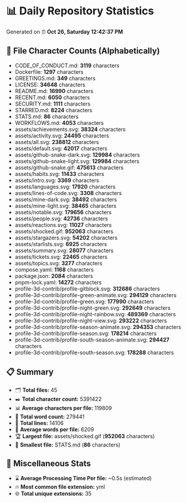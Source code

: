 # 📊 Daily Repository Statistics
Generated on ⏰ **Oct 26, Saturday 12:42:37 PM**

## 📂 File Character Counts (Alphabetically)
- CODE_OF_CONDUCT.md: **3119** characters
- Dockerfile: **1297** characters
- GREETINGS.md: **349** characters
- LICENSE: **34648** characters
- README.md: **16990** characters
- RECENT.md: **6050** characters
- SECURITY.md: **1111** characters
- STARRED.md: **8224** characters
- STATS.md: **86** characters
- WORKFLOWS.md: **4053** characters
- assets/achievements.svg: **38324** characters
- assets/activity.svg: **24495** characters
- assets/all.svg: **238812** characters
- assets/default.svg: **42017** characters
- assets/github-snake-dark.svg: **129984** characters
- assets/github-snake-light.svg: **129984** characters
- assets/github-snake.gif: **475613** characters
- assets/habits.svg: **11433** characters
- assets/intro.svg: **3369** characters
- assets/languages.svg: **17920** characters
- assets/lines-of-code.svg: **3308** characters
- assets/mine-dark.svg: **38492** characters
- assets/mine-light.svg: **38465** characters
- assets/notable.svg: **179656** characters
- assets/people.svg: **42736** characters
- assets/reactions.svg: **11027** characters
- assets/shocked.gif: **952063** characters
- assets/stargazers.svg: **54202** characters
- assets/starlists.svg: **6925** characters
- assets/summary.svg: **28077** characters
- assets/tickets.svg: **22465** characters
- assets/topics.svg: **3277** characters
- compose.yaml: **1168** characters
- package.json: **2084** characters
- pnpm-lock.yaml: **14272** characters
- profile-3d-contrib/profile-gitblock.svg: **312686** characters
- profile-3d-contrib/profile-green-animate.svg: **294129** characters
- profile-3d-contrib/profile-green.svg: **177990** characters
- profile-3d-contrib/profile-night-green.svg: **292649** characters
- profile-3d-contrib/profile-night-rainbow.svg: **489369** characters
- profile-3d-contrib/profile-night-view.svg: **293222** characters
- profile-3d-contrib/profile-season-animate.svg: **294353** characters
- profile-3d-contrib/profile-season.svg: **178214** characters
- profile-3d-contrib/profile-south-season-animate.svg: **294427** characters
- profile-3d-contrib/profile-south-season.svg: **178288** characters

## 📋 Summary
- 🗂️ **Total files:** 45
- ✒️ **Total character count:** 5391422
- 📊 **Average characters per file:** 119809
- 📝 **Total word count:** 279441
- 🧾 **Total lines:** 14106
- 📐 **Average words per file:** 6209
- 🏆 **Largest file:** assets/shocked.gif (**952063** characters)
- 🥉 **Smallest file:** STATS.md (**86** characters)

## 🌟 Miscellaneous Stats
- ⌛ **Average Processing Time Per file:** ~0.5s (estimated)
- 🔥 **Most common file extension:** yml
- 🌐 **Total unique extensions:** 35
